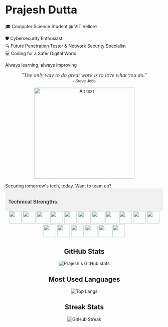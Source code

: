 <h1 style="font-size: 2.5em; font-weight: bold;">Prajesh Dutta</h1>

🎓 Computer Science Student @ VIT Vellore

🛡️ Cybersecurity Enthusiast</br>
🔍 Future Penetration Tester & Network Security Specialist</br>
💻 Coding for a Safer Digital World

Always learning, always improving

<p align="center">
  <i>
    <font face="Brush Script MT, cursive" size="4" color="#4A4A4A">
      "The only way to do great work is to love what you do."
    </font>
  </i>
  <br>
  <font face="Arial, sans-serif" size="2">
    - Steve Jobs
  </font>
</p>
<p align="center">
<img src="https://github.com/prajesh-dutta/prajesh-dutta/assets/95134037/3820f1d2-731e-4e37-9bda-693054a71d3f" alt="Alt text" width="320" height="290">
</p>
Securing tomorrow's tech, today. Want to team up?
<div style="background-color: #f0f0f0; padding: 10px; border-radius: 5px;">
  <h3 style="font-family: 'Trebuchet MS', sans-serif; color: #333; margin-bottom: 10px;">
    <strong>Technical Strengths:</strong>
  </h3>
</div>
<div align="center">

<img src="https://img.shields.io/badge/-Python-3776AB?style=flat-square&logo=Python&logoColor=white" height="40"/>
<img src="https://img.shields.io/badge/-Java-007396?style=flat-square&logo=Java&logoColor=white" height="40"/>
<img src="https://img.shields.io/badge/-C-A8B9CC?style=flat-square&logo=C&logoColor=black" height="40"/>
<img src="https://img.shields.io/badge/-C++-00599C?style=flat-square&logo=c%2B%2B&logoColor=white" height="40"/>
<img src="https://img.shields.io/badge/-JavaScript-F7DF1E?style=flat-square&logo=JavaScript&logoColor=black" height="40"/>
<img src="https://img.shields.io/badge/-HTML5-E34F26?style=flat-square&logo=HTML5&logoColor=white" height="40"/>
<img src="https://img.shields.io/badge/-CSS3-1572B6?style=flat-square&logo=CSS3&logoColor=white" height="40"/>
<img src="https://img.shields.io/badge/-Bash-4EAA25?style=flat-square&logo=GNU%20Bash&logoColor=white" height="40"/>
<img src="https://img.shields.io/badge/-React-61DAFB?style=flat-square&logo=react&logoColor=black" height="40"/>
<img src="https://img.shields.io/badge/-Express.js-000000?style=flat-square&logo=express&logoColor=white" height="40"/>
<img src="https://img.shields.io/badge/-Node.js-339933?style=flat-square&logo=Node.js&logoColor=white" height="40"/>
<img src="https://img.shields.io/badge/-MongoDB-47A248?style=flat-square&logo=MongoDB&logoColor=white" height="40"/>
<img src="https://img.shields.io/badge/-SQL-4479A1?style=flat-square&logo=MySQL&logoColor=white" height="40"/>
<img src="https://img.shields.io/badge/-Linux-FCC624?style=flat-square&logo=linux&logoColor=black" height="40"/>
<img src="https://img.shields.io/badge/-Azure-0089D6?style=flat-square&logo=microsoft-azure&logoColor=white" height="40"/>
<img src="https://img.shields.io/badge/-AWS-232F3E?style=flat-square&logo=amazon-aws&logoColor=white" height="40"/>
<img src="https://img.shields.io/badge/-Virtual%20Machine-183A61?style=flat-square&logo=vmware&logoColor=white" height="40"/>

</div>






<div align="center">

## GitHub Stats

![Prajesh's GitHub stats](https://github-readme-stats.vercel.app/api?username=prajesh-dutta&show_icons=true&theme=radical)

## Most Used Languages

![Top Langs](https://github-readme-stats.vercel.app/api/top-langs/?username=prajesh-dutta&layout=compact&theme=radical)

## Streak Stats

![GitHub Streak](https://streak-stats.demolab.com?user=prajesh-dutta&theme=radical&hide_border=true&date_format=j%20M%5B%20Y%5D)

</div>
